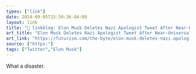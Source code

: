 ```yaml
---
types: ["link"]
date: 2024-09-05T15:50:36-04:00
layout: link
title: "🔗 linkblog: Elon Musk Deletes Nazi Apologist Tweet After Near-Universal Backlash'"
art_title: "Elon Musk Deletes Nazi Apologist Tweet After Near-Universal Backlash"
art_link: "https://futurism.com/the-byte/elon-musk-deletes-nazi-apologist-tweet"
source: ["https:"]
tags: ["Twitter","Elon Musk"]
---
```

What a disaster.
